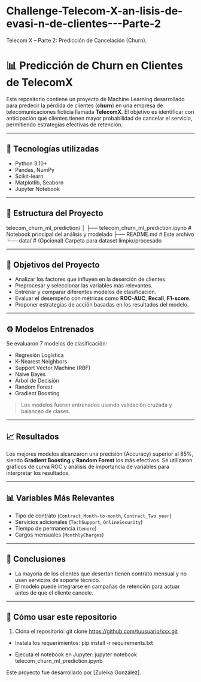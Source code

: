 # Challenge-Telecom-X-an-lisis-de-evasi-n-de-clientes---Parte-2
Telecom X – Parte 2: Predicción de Cancelación (Churn).   

# 📊 Predicción de Churn en Clientes de TelecomX

Este repositorio contiene un proyecto de Machine Learning desarrollado para predecir la pérdida de clientes (**churn**) en una empresa de telecomunicaciones ficticia llamada **TelecomX**. El objetivo es identificar con anticipación qué clientes tienen mayor probabilidad de cancelar el servicio, permitiendo estrategias efectivas de retención.

---

## 🚀 Tecnologías utilizadas

- Python 3.10+
- Pandas, NumPy
- Scikit-learn
- Matplotlib, Seaborn
- Jupyter Notebook

---

## 📁 Estructura del Proyecto
telecom_churn_ml_prediction/
│
├── telecom_churn_ml_prediction.ipynb # Notebook principal del análisis y modelado
├── README.md # Este archivo
└── data/ # (Opcional) Carpeta para dataset limpio/procesado

---

## 📌 Objetivos del Proyecto

- Analizar los factores que influyen en la deserción de clientes.
- Preprocesar y seleccionar las variables más relevantes.
- Entrenar y comparar diferentes modelos de clasificación.
- Evaluar el desempeño con métricas como **ROC-AUC**, **Recall**, **F1-score**.
- Proponer estrategias de acción basadas en los resultados del modelo.

---

## ⚙️ Modelos Entrenados

Se evaluaron 7 modelos de clasificación:

- Regresión Logística
- K-Nearest Neighbors
- Support Vector Machine (RBF)
- Naive Bayes
- Árbol de Decisión
- Random Forest
- Gradient Boosting

> Los modelos fueron entrenados usando validación cruzada y balanceo de clases.

---

## 📈 Resultados

Los mejores modelos alcanzaron una precisión (Accuracy) superior al 85%, siendo **Gradient Boosting** y **Random Forest** los más efectivos. Se utilizaron gráficos de curva ROC y análisis de importancia de variables para interpretar los resultados.

---

## 📊 Variables Más Relevantes

- Tipo de contrato (`Contract_Month-to-month`, `Contract_Two year`)
- Servicios adicionales (`TechSupport`, `OnlineSecurity`)
- Tiempo de permanencia (`tenure`)
- Cargos mensuales (`MonthlyCharges`)

---

## 🧠 Conclusiones

- La mayoría de los clientes que desertan tienen contrato mensual y no usan servicios de soporte técnico.
- El modelo puede integrarse en campañas de retención para actuar antes de que el cliente cancele.

---

## 📝 Cómo usar este repositorio

1. Clona el repositorio:
   git clone https://github.com/tuusuario/xxx.git

- Instala los requerimientos:
pip install -r requirements.txt

- Ejecuta el notebook en Jupyter:
jupyter notebook telecom_churn_ml_prediction.ipynb


Este proyecto fue desarrollado por [Zuleika González].


